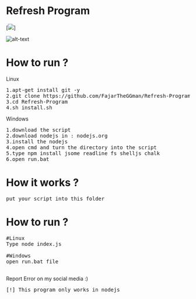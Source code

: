 # Refresh Program

[![](https://shields.io/badge/Version-1.0-green)]

![alt-text]()

# How to run ?

<P>Linux</p>
<pre>
1.apt-get install git -y
2.git clone https://github.com/FajarTheGGman/Refresh-Program
3.cd Refresh-Program
4.sh install.sh
</pre>

<p>Windows</p>
<pre>
1.download the script
2.download nodejs in : nodejs.org
3.install the nodejs
4.open cmd and turn the directory into the script
5.type npm install jsome readline fs shelljs chalk
6.open run.bat
</pre>

# How it works ? 

<pre>
put your script into this folder
</pre>

# How to run ?

<pre>
#Linux
Type node index.js

#Windows
open run.bat file

</pre>

</pre>
Report Error on my social media :)
</pre>

<pre>
[!] This program only works in nodejs 
</pre>